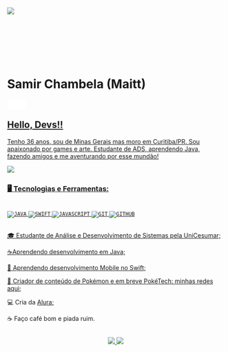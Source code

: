 
<img align="left" width="150px" style="margin-top:-20px" src="https://github.com/user-attachments/assets/1ce1bbc0-ceaf-4b6e-b8e7-d7976f417141"/>
</br>
</br>
</br>
</br>
</br>
</br>

<div dsplay="inline-block">

 
 <h1 align="left">Samir Chambela (Maitt) </h1>

</div>

<a href="https://www.instagram.com/pokemaitt" target="_blank"><img align="left" alt="Instagram" width="22px" src="https://github.com/Aakarsh-B/trying-repos/blob/master/insta.svg" />
<a href="https://www.linkedin.com/in/samir-chambela" target="_blank"><img align="left" alt="LinkedIn" width="22px" src="https://github.com/Aakarsh-B/trying-repos/blob/master/linkedin.svg" />


</br>

## Hello, Devs!!

Tenho 36 anos, sou de Minas Gerais mas moro em Curitiba/PR. Sou apaixonado por games e arte. Estudante de ADS, aprendendo Java, fazendo amigos e me aventurando por esse mundão!

<p align="left">
  <img src="https://media1.tenor.com/m/BSBOG8g4oHIAAAAd/cat-driving-cat.gif" width="150">
</p>

### 🖥️ Tecnologias e Ferramentas:

</br>
<code><img width="40px" src="https://cdn.jsdelivr.net/gh/devicons/devicon/icons/java/java-original.svg" title = "JAVA"/></code>
<code><img width="40px" src="https://cdn-icons-png.flaticon.com/256/5968/5968371.png" title = "SWIFT"/></code>
<code><img width="40px" src="https://cdn.jsdelivr.net/gh/devicons/devicon/icons/javascript/javascript-original.svg" title = "JAVASCRIPT"/></code>
<code><img width="40px" src="https://cdn.jsdelivr.net/gh/devicons/devicon/icons/git/git-original.svg" title = "GIT"/></code>
<code><img width="40px" src="https://cdn.jsdelivr.net/gh/devicons/devicon/icons/github/github-original.svg" title = "GITHUB"/></code>


</br>
</br>
<div display="inline-block">

 <p align="left">🎓 Estudante de Análise e Desenvolvimento de Sistemas pela UniCesumar; </p>
 <p align="left">☕Aprendendo desenvolvimento em Java; </p>
 <p align="left">🍏 Aprendendo desenvolvimento Mobile no Swift; </p>
 <p align="left">🎥 Criador de conteúdo de Pokémon e em breve PokéTech: <a href="https://beacons.ai/pokemaitt/">minhas redes aqui;</a></p>
 <p align="left">💻 Cria da <a href="https://www.alura.com.br/">Alura;</a></p>
 <p align="left">☕ Faço café bom e piada ruim.</p>
</div>


##
<p align="center">
<a href="https://github.com/samchambela">
  <img height="180em" src="https://github-readme-stats-eight-theta.vercel.app/api?username=samchambela&show_icons=true&theme=algolia&include_all_commits=true&count_private=true"/>
  <img height="180em" src="https://github-readme-stats-eight-theta.vercel.app/api/top-langs/?username=samchambela&layout=compact&langs_count=8&theme=algolia"/>
</a>
</p>
